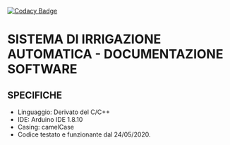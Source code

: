 [![Codacy Badge](https://app.codacy.com/project/badge/Grade/0a0b84ef88354e03a06da3b420fefaa9)](https://www.codacy.com/manual/manuelgazza/sistemaIrrigazioneTPS?utm_source=github.com&amp;utm_medium=referral&amp;utm_content=manuelgazza/sistemaIrrigazioneTPS&amp;utm_campaign=Badge_Grade)
# SISTEMA DI IRRIGAZIONE AUTOMATICA - DOCUMENTAZIONE SOFTWARE
## SPECIFICHE
* Linguaggio: Derivato del C/C++
* IDE: Arduino IDE 1.8.10
* Casing: camelCase
* Codice testato e funzionante dal 24/05/2020.
